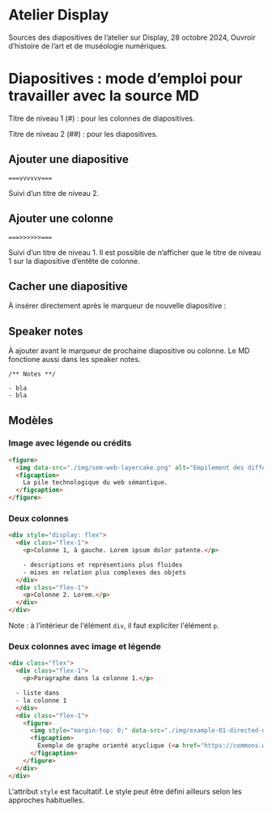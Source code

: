 # Atelier Display

Sources des diapositives de l’atelier sur Display, 28 octobre 2024, Ouvroir d’histoire de l’art et de muséologie numériques.

# Diapositives : mode d’emploi pour travailler avec la source MD

Titre de niveau 1 (#) : pour les colonnes de diapositives.

Titre de niveau 2 (##) : pour les diapositives.

## Ajouter une diapositive

```
===vvvvvv===
```

Suivi d’un titre de niveau 2.

## Ajouter une colonne

```
===>>>>>>===
```

Suivi d’un titre de niveau 1. Il est possible de n’afficher que le titre de niveau 1 sur la diapositive d’entête de colonne.

## Cacher une diapositive

À insérer directement après le marqueur de nouvelle diapositive :

<!-- .slide: data-visibility="hidden" -->

## Speaker notes

À ajouter avant le marqueur de prochaine diapositive ou colonne. Le MD fonctione aussi dans les speaker notes.

```
/** Notes **/

- bla
- bla
```

## Modèles

### Image avec légende ou crédits

```html
<figure>
  <img data-src="./img/sem-web-layercake.png" alt="Empilement des différents blocs qui constituent le web sémantique. À l'aide d'une couleur distincte, chaque bloc représente une technologie du web sémantique. Chaque bloc est visible sur deux les faces de l'empilement : sur la face conceptuelle (x) et sur la face des implémentations (y). Etc.">
  <figcaption>
    La pile technologique du web sémantique.
  </figcaption>
</figure>
```

### Deux colonnes

```html
<div style="display: flex">
  <div class="flex-1">
    <p>Colonne 1, à gauche. Lorem ipsum dolor patente.</p>

    - descriptions et représentions plus fluides
    - mises en relation plus complexes des objets
  </div>
  <div class="flex-1">
    <p>Colonne 2. Lorem.</p>
  </div>
</div>
```

Note : à l'intérieur de l'élément `div`, il faut expliciter l'élément `p`.

### Deux colonnes avec image et légende

```html
<div class="flex">
  <div class="flex-1">
    <p>Paragraphe dans la colonne 1.</p>

  - liste dans
  - la colonne 1
  </div>
  <div class="flex-1">
    <figure>
      <img style="margin-top: 0;" data-src="./img/example-01-directed-graph.svg" alt="alt">
      <figcaption>
        Exemple de graphe orienté acyclique (<a href="https://commons.wikimedia.org/wiki/File:Directed_acyclic_graph.svg">publié dans le domaine public par David W.</a>)
      </figcaption>
    </figure>
  </div>
</div>
```

L'attribut `style` est facultatif. Le style peut être défini ailleurs selon les approches habituelles.